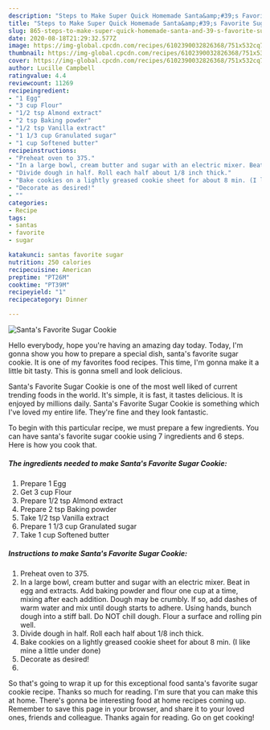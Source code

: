 ```yaml
---
description: "Steps to Make Super Quick Homemade Santa&amp;#39;s Favorite Sugar Cookie"
title: "Steps to Make Super Quick Homemade Santa&amp;#39;s Favorite Sugar Cookie"
slug: 865-steps-to-make-super-quick-homemade-santa-and-39-s-favorite-sugar-cookie
date: 2020-08-18T21:29:32.577Z
image: https://img-global.cpcdn.com/recipes/6102390032826368/751x532cq70/santas-favorite-sugar-cookie-recipe-main-photo.jpg
thumbnail: https://img-global.cpcdn.com/recipes/6102390032826368/751x532cq70/santas-favorite-sugar-cookie-recipe-main-photo.jpg
cover: https://img-global.cpcdn.com/recipes/6102390032826368/751x532cq70/santas-favorite-sugar-cookie-recipe-main-photo.jpg
author: Lucille Campbell
ratingvalue: 4.4
reviewcount: 11269
recipeingredient:
- "1 Egg"
- "3 cup Flour"
- "1/2 tsp Almond extract"
- "2 tsp Baking powder"
- "1/2 tsp Vanilla extract"
- "1 1/3 cup Granulated sugar"
- "1 cup Softened butter"
recipeinstructions:
- "Preheat oven to 375."
- "In a large bowl, cream butter and sugar with an electric mixer. Beat in egg and extracts. Add baking powder and flour one cup at a time, mixing after each addition. Dough may be crumbly. If so, add dashes of warm water and mix until dough starts to adhere. Using hands, bunch dough into a stiff ball. Do NOT chill dough. Flour a surface and rolling pin well."
- "Divide dough in half. Roll each half about 1/8 inch thick."
- "Bake cookies on a lightly greased cookie sheet for about 8 min. (I like mine a little under done)"
- "Decorate as desired!"
- ""
categories:
- Recipe
tags:
- santas
- favorite
- sugar

katakunci: santas favorite sugar 
nutrition: 250 calories
recipecuisine: American
preptime: "PT26M"
cooktime: "PT39M"
recipeyield: "1"
recipecategory: Dinner

---
```



![Santa&#39;s Favorite Sugar Cookie](https://img-global.cpcdn.com/recipes/6102390032826368/751x532cq70/santas-favorite-sugar-cookie-recipe-main-photo.jpg)

Hello everybody, hope you're having an amazing day today. Today, I'm gonna show you how to prepare a special dish, santa&#39;s favorite sugar cookie. It is one of my favorites food recipes. This time, I'm gonna make it a little bit tasty. This is gonna smell and look delicious.

Santa&#39;s Favorite Sugar Cookie is one of the most well liked of current trending foods in the world. It's simple, it is fast, it tastes delicious. It is enjoyed by millions daily. Santa&#39;s Favorite Sugar Cookie is something which I've loved my entire life. They're fine and they look fantastic.




To begin with this particular recipe, we must prepare a few ingredients. You can have santa&#39;s favorite sugar cookie using 7 ingredients and 6 steps. Here is how you cook that.

<!--inarticleads1-->

##### The ingredients needed to make Santa&#39;s Favorite Sugar Cookie:

1. Prepare 1 Egg
1. Get 3 cup Flour
1. Prepare 1/2 tsp Almond extract
1. Prepare 2 tsp Baking powder
1. Take 1/2 tsp Vanilla extract
1. Prepare 1 1/3 cup Granulated sugar
1. Take 1 cup Softened butter




<!--inarticleads2-->

##### Instructions to make Santa&#39;s Favorite Sugar Cookie:

1. Preheat oven to 375.
1. In a large bowl, cream butter and sugar with an electric mixer. Beat in egg and extracts. Add baking powder and flour one cup at a time, mixing after each addition. Dough may be crumbly. If so, add dashes of warm water and mix until dough starts to adhere. Using hands, bunch dough into a stiff ball. Do NOT chill dough. Flour a surface and rolling pin well.
1. Divide dough in half. Roll each half about 1/8 inch thick.
1. Bake cookies on a lightly greased cookie sheet for about 8 min. (I like mine a little under done)
1. Decorate as desired!
1. 




So that's going to wrap it up for this exceptional food santa&#39;s favorite sugar cookie recipe. Thanks so much for reading. I'm sure that you can make this at home. There's gonna be interesting food at home recipes coming up. Remember to save this page in your browser, and share it to your loved ones, friends and colleague. Thanks again for reading. Go on get cooking!
